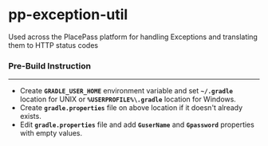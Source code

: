 # pp-exception-util
Used across the PlacePass platform for handling Exceptions and translating them to HTTP status codes

### Pre-Build Instruction
--------------------------
* Create **`GRADLE_USER_HOME`** environment variable and set **`~/.gradle`** location for UNIX or **`%USERPROFILE%\.gradle`** location for Windows.
* Create **`gradle.properties`** file on above location if it doesn't already exists.
* Edit **`gradle.properties`** file and add **`GuserName`** and **`Gpassword`** properties with empty values.